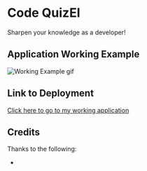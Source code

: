# Code QuizEl
Sharpen your knowledge as a developer!


## Application Working Example
![Working Example gif]()


## Link to Deployment
[Click here to go to my working application]()

## Credits
Thanks to the following:
* []()